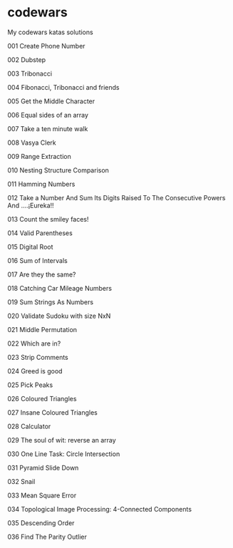 # codewars
My codewars katas solutions

001 Create Phone Number

002 Dubstep

003 Tribonacci

004 Fibonacci, Tribonacci and friends

005 Get the Middle Character

006 Equal sides of an array

007 Take a ten minute walk

008 Vasya Clerk

009 Range Extraction

010 Nesting Structure Comparison

011 Hamming Numbers

012 Take a Number And Sum Its Digits Raised To The Consecutive Powers And ....¡Eureka!!

013 Count the smiley faces!

014 Valid Parentheses

015 Digital Root

016 Sum of Intervals

017 Are they the same?

018 Catching Car Mileage Numbers

019 Sum Strings As Numbers

020 Validate Sudoku with size NxN

021 Middle Permutation

022 Which are in?

023 Strip Comments

024 Greed is good

025 Pick Peaks

026 Coloured Triangles

027 Insane Coloured Triangles

028 Calculator

029 The soul of wit: reverse an array

030 One Line Task: Circle Intersection

031 Pyramid Slide Down

032 Snail

033 Mean Square Error

034 Topological Image Processing: 4-Connected Components

035 Descending Order

036 Find The Parity Outlier
